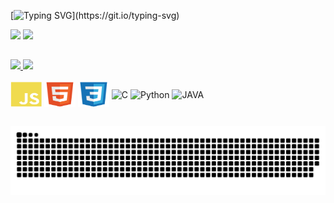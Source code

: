 [![Typing SVG](https://readme-typing-svg.demolab.com?font=Fira+Code&weight=600&size=25&pause=1010&color=FFFFFF&width=435&lines=Oii%2C+eu+me+chamo+Yasmin!)](https://git.io/typing-svg)
 
<div> 
  <a href="https://www.linkedin.com/in/yasminguedes557/" target="_blank"><img src="https://img.shields.io/badge/-LinkedIn-%230077B5?style=for-the-badge&logo=linkedin&logoColor=white" target="_blank"></a>
  <a href="" targt="_blank"><img src="https://img.shields.io/badge/Telegram-2CA5E0?style=for-the-badge&logo=telegram&logoColor=white"></a>
</div>

 ## 
 
 <div>
   <a href="https://github.com/Guedesyass">
   <img height="180em" src="https://github-readme-stats.vercel.app/api?username=Guedesyass&show_icons=true&theme=midnight-purple&include_all_commits=true&count_private=true"/>
   <img height="180em" src="https://github-readme-stats.vercel.app/api/top-langs/?username=Guedesyass&layout=compact&langs_count=6&theme=midnight-purple"/>
   </a>
</div>


<div style="display: inline_block"><br>
  <img align="center" alt="Js" height="40" width="50" src="https://raw.githubusercontent.com/devicons/devicon/master/icons/javascript/javascript-plain.svg">
  <img align="center" alt="HTML" height="40" width="50" src="https://raw.githubusercontent.com/devicons/devicon/master/icons/html5/html5-original.svg">
  <img align="center" alt="CSS" height="40" width="50" src="https://raw.githubusercontent.com/devicons/devicon/master/icons/css3/css3-original.svg">
  <img align="center" alt="C" height="45" width="50" src="https://cdn.jsdelivr.net/gh/devicons/devicon/icons/c/c-original.svg" />
  <img align="center" alt="Python" height="45" width="50" src="https://cdn.jsdelivr.net/gh/devicons/devicon/icons/python/python-original.svg">
  <img align="center" alt="JAVA" height="45" width="50" src="https://cdn.jsdelivr.net/gh/devicons/devicon/icons/java/java-original.svg" />
</div>

 
<br>

![snake gif](https://github.com/Guedesyass/Guedesyass/blob/output/github-contribution-grid-snake.svg)

